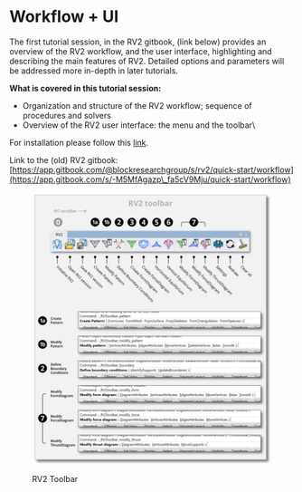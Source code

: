 # Workflow + UI

The first tutorial session, in the RV2 gitbook, (link below) provides an overview of the RV2 workflow, and the user interface, highlighting and describing the main features of RV2. Detailed options and parameters will be addressed more in-depth in later tutorials.

**What is covered in this tutorial session:**

* Organization and structure of the RV2 workflow; sequence of procedures and solvers
* Overview of the RV2 user interface: the menu and the toolbar\


For installation please follow this [link](../../../tools/rv2.md).&#x20;

Link to the (old) RV2 gitbook: [https://app.gitbook.com/@blockresearchgroup/s/rv2/quick-start/workflow](https://app.gitbook.com/s/-M5MfAgazp\_fa5cV9Mju/quick-start/workflow)

<figure><img src="../../../.gitbook/assets/rv2_ui.png" alt=""><figcaption><p>RV2 Toolbar</p></figcaption></figure>
